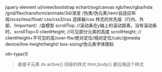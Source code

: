 jquery
element ui/iview/bootstrap
echart/svg/canvas
rgb/hex/rgba/hsla
/grid/flex/transform/animate/3d/渐变
/伪类/伪元素/rem/自适应布局/scss/less/float/
css/css3/css 选择器/css 样式的优先级（行内、外部、!important）/盒模型
scrollTop; //滚动条在y轴上的滚动距离，没有滚动条时，scrollTop=0
clientHeight; //可见部分元素的高度
scrollHeight; // clientHeight+不可见的高/over-flw/绝对定位/相对定位/calc/@media device/line-height/height/
box-sizing/伪元素字体图标

nth-type(1)
> 直接子元素
dv.active{}  同级的样式
html,body{} 都应用这个样式




